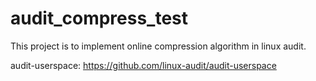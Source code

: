 # audit_compress_test

This project is to implement online compression algorithm in linux audit.

audit-userspace: https://github.com/linux-audit/audit-userspace
